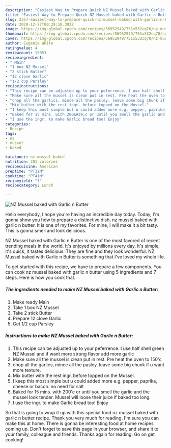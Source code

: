 ```yaml
---
description: "Easiest Way to Prepare Quick NZ Mussel baked with Garlic n Butter"
title: "Easiest Way to Prepare Quick NZ Mussel baked with Garlic n Butter"
slug: 2357-easiest-way-to-prepare-quick-nz-mussel-baked-with-garlic-n-butter
date: 2020-12-27T00:29:10.393Z
image: https://img-global.cpcdn.com/recipes/56952949/751x532cq70/nz-mussel-baked-with-garlic-n-butter-recipe-main-photo.jpg
thumbnail: https://img-global.cpcdn.com/recipes/56952949/751x532cq70/nz-mussel-baked-with-garlic-n-butter-recipe-main-photo.jpg
cover: https://img-global.cpcdn.com/recipes/56952949/751x532cq70/nz-mussel-baked-with-garlic-n-butter-recipe-main-photo.jpg
author: Eugenia White
ratingvalue: 4
reviewcount: 15053
recipeingredient:
- " Main"
- "1 box NZ Mussel"
- "2 stick Butter"
- "12 clove Garlic"
- "1/2 cup Parsley"
recipeinstructions:
- "This recipe can be adjusted up to your peferrence. I use half shell green NZ Mussel and if want more strong flavor add more garlic"
- "Make sure all the mussel is clean put in rest. Pre heat the oven to 150&#39;c"
- "chop all the garlics, mince all the pasley. leave some big chunk if u want more texture."
- "Mix butter with the rest ingr. before topped on the Mussel."
- "I keep this most simple but u could added more e.g. pepper, paprika, cheese or bacon. no need for salt"
- "Baked for 15 mins. with 200&#39;c or until you smell the garlic and the mussel look tender. Mussel will loose their juice if baked too long."
- "I use the ingr. to make Garlic bread too! Enjoy"
categories:
- Recipe
tags:
- nz
- mussel
- baked

katakunci: nz mussel baked 
nutrition: 201 calories
recipecuisine: American
preptime: "PT32M"
cooktime: "PT41M"
recipeyield: "3"
recipecategory: Lunch

---
```



![NZ Mussel baked with Garlic n Butter](https://img-global.cpcdn.com/recipes/56952949/751x532cq70/nz-mussel-baked-with-garlic-n-butter-recipe-main-photo.jpg)

Hello everybody, I hope you're having an incredible day today. Today, I'm gonna show you how to prepare a distinctive dish, nz mussel baked with garlic n butter. It is one of my favorites. For mine, I will make it a bit tasty. This is gonna smell and look delicious.



NZ Mussel baked with Garlic n Butter is one of the most favored of recent trending meals in the world. It's enjoyed by millions every day. It's simple, it's quick, it tastes delicious. They are fine and they look wonderful. NZ Mussel baked with Garlic n Butter is something that I've loved my whole life.


To get started with this recipe, we have to prepare a few components. You can cook nz mussel baked with garlic n butter using 5 ingredients and 7 steps. Here is how you cook that.

<!--inarticleads1-->

##### The ingredients needed to make NZ Mussel baked with Garlic n Butter:

1. Make ready  Main
1. Take 1 box NZ Mussel
1. Take 2 stick Butter
1. Prepare 12 clove Garlic
1. Get 1/2 cup Parsley




<!--inarticleads2-->

##### Instructions to make NZ Mussel baked with Garlic n Butter:

1. This recipe can be adjusted up to your peferrence. I use half shell green NZ Mussel and if want more strong flavor add more garlic
1. Make sure all the mussel is clean put in rest. Pre heat the oven to 150&#39;c
1. chop all the garlics, mince all the pasley. leave some big chunk if u want more texture.
1. Mix butter with the rest ingr. before topped on the Mussel.
1. I keep this most simple but u could added more e.g. pepper, paprika, cheese or bacon. no need for salt
1. Baked for 15 mins. with 200&#39;c or until you smell the garlic and the mussel look tender. Mussel will loose their juice if baked too long.
1. I use the ingr. to make Garlic bread too! Enjoy




So that is going to wrap it up with this special food nz mussel baked with garlic n butter recipe. Thank you very much for reading. I'm sure you can make this at home. There is gonna be interesting food at home recipes coming up. Don't forget to save this page in your browser, and share it to your family, colleague and friends. Thanks again for reading. Go on get cooking!
